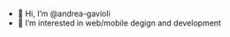 - 👋 Hi, I’m @andrea-gavioli
- 👀 I’m interested in web/mobile degign and development

<!---
andrea-gavioli/andrea-gavioli is a ✨ special ✨ repository because its `README.md` (this file) appears on your GitHub profile.
You can click the Preview link to take a look at your changes.
--->
